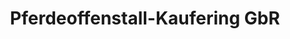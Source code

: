 ---
title: "Pferdeoffenstall-Kaufering GbR"
url: /kaufering/pferdeoffenstall-kaufering-gbr/
shop: Hofladen
---